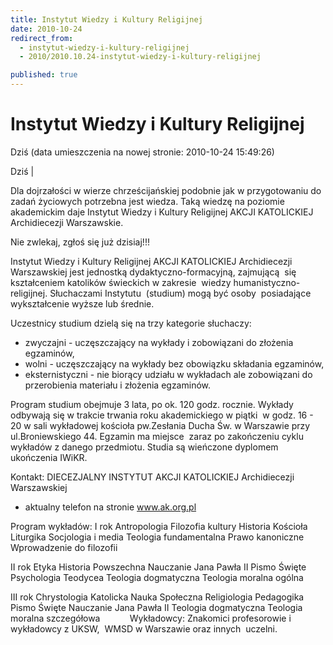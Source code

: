```yaml
---
title: Instytut Wiedzy i Kultury Religijnej
date: 2010-10-24
redirect_from: 
  - instytut-wiedzy-i-kultury-religijnej
  - 2010/2010.10.24-instytut-wiedzy-i-kultury-religijnej

published: true
---
```




# Instytut Wiedzy i Kultury Religijnej

<time>Dziś (data umieszczenia na nowej stronie: 2010-10-24 15:49:26)</time>

Dziś | 

Dla dojrzałości w wierze chrześcijańskiej podobnie jak w przygotowaniu do zadań życiowych potrzebna jest wiedza.
Taką wiedzę na poziomie akademickim daje Instytut Wiedzy i Kultury Religijnej AKCJI KATOLICKIEJ Archidiecezji Warszawskie. 

Nie zwlekaj, zgłoś się już dzisiaj!!!

Instytut Wiedzy i Kultury Religijnej AKCJI KATOLICKIEJ Archidiecezji Warszawskiej jest jednostką dydaktyczno-formacyjną, zajmującą&nbsp; się kształceniem katolików świeckich w zakresie&nbsp; wiedzy humanistyczno-religijnej. Słuchaczami Instytutu&nbsp; (studium) mogą być osoby&nbsp; posiadające wykształcenie wyższe lub średnie. 

Uczestnicy studium dzielą się na trzy kategorie 
słuchaczy:
- zwyczajni - uczęszczający na wykłady i zobowiązani do złożenia egzaminów,
- wolni - uczęszczający na wykłady bez obowiązku składania egzaminów,
- eksternistyczni - nie biorący udziału w wykładach ale zobowiązani do przerobienia materiału i złożenia egzaminów.

Program studium obejmuje 3 lata, po ok. 120 godz. rocznie. Wykłady odbywają się w trakcie trwania roku akademickiego w piątki&nbsp; w godz. 16 - 20 w sali wykładowej kościoła pw.Zesłania Ducha Św. w Warszawie przy ul.Broniewskiego 44.
Egzamin ma miejsce&nbsp; zaraz po zakończeniu cyklu&nbsp; wykładów z danego przedmiotu. Studia są wieńczone dyplomem ukończenia IWiKR.

Kontakt:
DIECEZJALNY INSTYTUT AKCJI 
KATOLICKIEJ Archidiecezji Warszawskiej
- aktualny telefon na stronie www.ak.org.pl

Program wykładów:
I rok
Antropologia
Filozofia kultury
Historia Kościoła 
Liturgika
Socjologia i media
Teologia fundamentalna
Prawo kanoniczne
Wprowadzenie do filozofii

II rok
Etyka
Historia Powszechna
Nauczanie Jana Pawła II
Pismo Święte
Psychologia
Teodycea 
Teologia dogmatyczna
Teologia moralna ogólna

III rok
Chrystologia
Katolicka Nauka Społeczna
Religiologia
Pedagogika
Pismo Święte
Nauczanie Jana Pawła II
Teologia dogmatyczna
Teologia moralna szczegółowa
&nbsp;&nbsp;&nbsp;&nbsp;&nbsp;&nbsp;&nbsp;&nbsp;&nbsp;&nbsp; 
Wykładowcy: Znakomici profesorowie i wykładowcy z UKSW,&nbsp; WMSD w Warszawie oraz innych&nbsp; uczelni.

         

<!--{{json:{"created_date":"2010-10-24 15:49:26","publish_down":"0000-00-00 00:00:00","id":"977"}}}-->